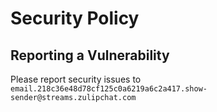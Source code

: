 # Security Policy

## Reporting a Vulnerability

Please report security issues to `email.218c36e48d78cf125c0a6219a6c2a417.show-sender@streams.zulipchat.com`